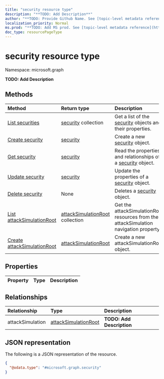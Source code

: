 ```yaml
---
title: "security resource type"
description: "**TODO: Add Description**"
author: "**TODO: Provide Github Name. See [topic-level metadata reference](https://msgo.azurewebsites.net/add/document/guidelines/metadata.html#topic-level-metadata)**"
localization_priority: Normal
ms.prod: "**TODO: Add MS prod. See [topic-level metadata reference](https://msgo.azurewebsites.net/add/document/guidelines/metadata.html#topic-level-metadata)**"
doc_type: resourcePageType
---
```


# security resource type

Namespace: microsoft.graph



**TODO: Add Description**

## Methods
|Method|Return type|Description|
|:---|:---|:---|
|[List securities](../api/security-list.md)|[security](../resources/security.md) collection|Get a list of the [security](../resources/security.md) objects and their properties.|
|[Create security](../api/security-create.md)|[security](../resources/security.md)|Create a new [security](../resources/security.md) object.|
|[Get security](../api/security-get.md)|[security](../resources/security.md)|Read the properties and relationships of a [security](../resources/security.md) object.|
|[Update security](../api/security-update.md)|[security](../resources/security.md)|Update the properties of a [security](../resources/security.md) object.|
|[Delete security](../api/security-delete.md)|None|Deletes a [security](../resources/security.md) object.|
|[List attackSimulationRoot](../api/security-list-attacksimulation.md)|[attackSimulationRoot](../resources/attacksimulationroot.md) collection|Get the attackSimulationRoot resources from the attackSimulation navigation property.|
|[Create attackSimulationRoot](../api/security-post-attacksimulation.md)|[attackSimulationRoot](../resources/attacksimulationroot.md)|Create a new attackSimulationRoot object.|

## Properties
|Property|Type|Description|
|:---|:---|:---|

## Relationships
|Relationship|Type|Description|
|:---|:---|:---|
|attackSimulation|[attackSimulationRoot](../resources/attacksimulationroot.md)|**TODO: Add Description**|

## JSON representation
The following is a JSON representation of the resource.
<!-- {
  "blockType": "resource",
  "keyProperty": "id",
  "@odata.type": "microsoft.graph.security",
  "openType": false
}
-->
``` json
{
  "@odata.type": "#microsoft.graph.security"
}
```

